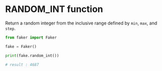 # **RANDOM_INT** function

Return a random integer from the inclusive range defined by `min`, `max`, and `step`.

```py
from faker import Faker

fake = Faker()

print(fake.random_int())

# result : 4687
```
